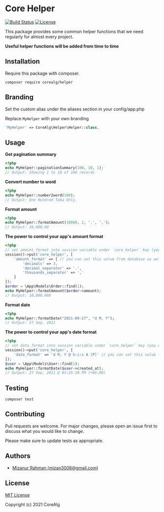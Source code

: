 # Core Helper
<p>
<a href="https://travis-ci.org/laravel/framework"><img src="https://travis-ci.org/laravel/framework.svg" alt="Build Status"></a>
<!-- <a href="https://packagist.org/packages/laravel/framework"><img src="https://img.shields.io/packagist/dt/laravel/framework" alt="Total Downloads"></a> -->
<!-- <a href="https://packagist.org/packages/laravel/framework"><img src="https://img.shields.io/packagist/v/laravel/framework" alt="Latest Stable Version"></a> -->
<a href="https://packagist.org/packages/laravel/framework"><img src="https://img.shields.io/packagist/l/laravel/framework" alt="License"></a>
</p>

This package provides some common helper functions that we need regularly for almost every project.

**Useful helper functions will be added from time to time**

## Installation

Require this package with composer.

```shell
composer require corealg/helper
```

## Branding
Set the custom alias under the aliases section in your config/app.php

Replace `MyHelper` with your own branding
```php
'MyHelper' => CoreAlg\Helper\Helper::class,
```

## Usage

**Get pagination summary**
```php
<?php
echo MyHelper::paginationSummary(100, 10, 1);
// Output: Showing 1 to 10 of 100 records
```

**Convert number to word**
```php
<?php
echo MyHelper::number2word(100);
// Output: One Hundred Taka Only.
```

**Format amount**
```php
<?php
echo MyHelper::formatAmount(10000, 2, '.', ',');
// Output: 10,000.00
```

**The power to control your app's amount format**
```php
<?php
// set amount_format into session variable under `core_helper` key (you can do this once after login)
session()->put('core_helper', [
    'amount_format' => [ // you can set this value from database as well
        'decimals' => 3,
        'decimal_separator' => '.',
        'thousands_separator' => ','
    ]
]);
$order = \App\Models\Order::find(1);
echo MyHelper::formatAmount($order->amount);
// Output: 10,000.000
```

**Format date**
```php
<?php
echo MyHelper::formatDate("2021-09-27", "d M, Y");
// Output: 27 Sep, 2021
```

**The power to control your app's date format**
```php
<?php
// set data_format into session variable under `core_helper` key (you can do this once after login)
session()->put('core_helper', [
    'date_format' => 'd M, Y @ h:i:s A (P)' // you can set this value from database as well
]);
$user = \App\Models\User::find(1);
echo MyHelper::formatDate($user->created_at);
// Output: 27 Sep, 2021 @ 03:25:10 PM (+06:00)
```


## Testing
```
composer test
```

## Contributing
Pull requests are welcome. For major changes, please open an issue first to discuss what you would like to change.

Please make sure to update tests as appropriate.

## Authors
- [Mizanur Rahman (mizan3008@gmail.com)](https://github.com/mizan3008)

## License
[MIT License](https://choosealicense.com/licenses/mit/)

Copyright (c) 2021 CoreAlg